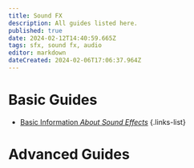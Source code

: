 ```yaml
---
title: Sound FX
description: All guides listed here.
published: true
date: 2024-02-12T14:40:59.665Z
tags: sfx, sound fx, audio
editor: markdown
dateCreated: 2024-02-06T17:06:37.964Z
---
```



# Basic Guides
- [Basic Information *About Sound Effects*](/specific-guide/sfx-landing/basic-information)
{.links-list}

# Advanced Guides